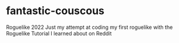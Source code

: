 # fantastic-couscous
Roguelike 2022
Just my attempt at coding my first roguelike with the Roguelike Tutorial I learned about on Reddit
